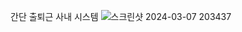 간단 출퇴근 사내 시스템
![스크린샷 2024-03-07 203437](https://github.com/jotaejin/demo/assets/49226905/189b9e5b-99d2-4296-8d7f-3554c133059d)
